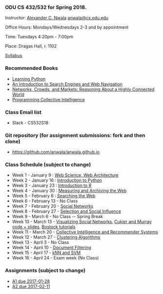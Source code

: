 ### ODU CS 432/532 for Spring 2018.
Instructor: [Alexander C. Nwala](http://www.cs.odu.edu/~anwala/) <anwala@cs.odu.edu> 

Office Hours: Mondays/Wednesdays 2-3 and by appointment

Time: Tuesdays 4:20pm - 7:00pm

Place: Dragas Hall, r. 1102

[Syllabus](syllabus.txt)

### Recommended Books
* [Learning Python](http://shop.oreilly.com/product/9780596158071.do)
* [An Introduction to Search Engines and Web Navigation](http://www.wiley.com/WileyCDA/WileyTitle/productCd-047052684X.html)
* [Networks, Crowds, and Markets: Reasoning About a Highly Connected World ](http://www.cs.cornell.edu/home/kleinber/networks-book/)
* [Programming Collective Intelligence](http://shop.oreilly.com/product/9780596529321.do)

### Class Email list
* Slack - CS532S18

### Git repository (for assignment submissions: fork and then clone)
* https://github.com/anwala/anwala.github.io

### Class Schedule (subject to change)
* Week 1 - January 9 : [Web Science, Web Architecture](https://docs.google.com/presentation/d/1iqEp6SZgZ-P0IOUt80Gs1wpxKlO26glFSJipnHMMItY/edit?usp=sharing)
* Week 2 - January 16 : [Introduction to Python](https://drive.google.com/file/d/1dRkD-FneQTIdcNaMEKx4PqfGt1VaQk-m/view?usp=sharing)
* Week 3 - January 23 : [Introduction to R](https://drive.google.com/file/d/1ET4w96hr5qGDx_lq6aM78Nyc9tn4WUuz/view?usp=sharing)
* Week 4 - January 30 : [Measuring and Archiving the Web](https://docs.google.com/presentation/d/1WLPlpCS8OtTE_o-rQcoXyeKc-b_US1ZzTFsiwv9sU4A/edit?usp=sharing)
* Week 5 - February 6 : [Searching the Web](https://docs.google.com/presentation/d/1jbci5sgF2FSi7II9gQdRK7ZdaZwNlqnPh3FUPuZq7Q0/edit?usp=sharing)
* Week 6 - February 13 - No Class
* Week 7 - February 20 - [Social Networks](https://raw.githubusercontent.com/phonedude/cs532-s17/master/slides/week-07-social-networks.ppt)
* Week 8 - February 27 - [Selection and Social Influence](https://raw.githubusercontent.com/phonedude/cs532-s17/master/slides/week-08-selection.ppt)
* Week 9 - March 6 - No Class -- Spring Break
* Week 10 - March 13 - [Visualizing Social Networks](https://raw.githubusercontent.com/phonedude/cs532-s17/master/slides/week-10-visualization.ppt), [Cukier and Murray code + slides](https://github.com/alignedleft/strata-d3-tutorial), [Bostock tutorials](https://github.com/d3/d3/wiki/Tutorials)
* Week 11 - March 20 - [Collective Intelligence and Recommender Systems](https://raw.githubusercontent.com/phonedude/cs532-s17/master/slides/week-11-ci-recommender.ppt)
* Week 12 - March 27 - [Clustering Algorithms](https://raw.githubusercontent.com/phonedude/cs532-s17/master/slides/week-12-clustering.ppt)
* Week 13 - April 3 - No Class 
* Week 14 - April 10 - [Document Filtering](https://raw.githubusercontent.com/phonedude/cs532-s17/master/slides/week-14-document-filtering.ppt)
* Week 15 - April 17 - [kNN and SVM](https://raw.githubusercontent.com/phonedude/cs532-s17/master/slides/week-15-knn-svm.ppt) 
* Week 16 - April 24 - Exam week (No Class)

### Assignments (subject to change)
* [A1 due 2017-01-28](./assignments/a1.txt)
* [A2 due 2017-02-11](./assignments/a2.txt)